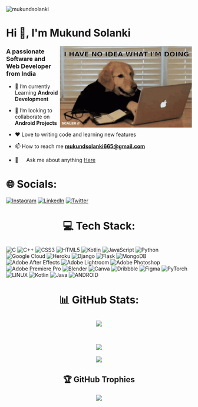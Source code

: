 <p align="left"> <img src="https://komarev.com/ghpvc/?username=mukundsolanki&label=Profile%20views&color=0e75b6&style=flat" alt="mukundsolanki" /> </p>

<h1 align="left">Hi 👋, I'm Mukund Solanki</h1>
<img src="scaler-create-impact.gif" align="right" height="220px"/>

<h3 align="left">A passionate Software and Web Developer from India</h3>

- 🔭 I’m currently Learning **Android Development**

- 👯 I’m looking to collaborate on **Android Projects**

- ❤️ Love to writing code and learning new features

- 📫 How to reach me **mukundsolanki665@gmail.com**
 
- 💬   Ask me about anything <a href="https://github.com/mukundsolanki/mukundsolanki/mukundsolanki">Here</a>


# 🌐 Socials:
[![Instagram](https://img.shields.io/badge/Instagram-%23E4405F.svg?logo=Instagram&logoColor=white)](https://instagram.com/_http.ere._) [![LinkedIn](https://img.shields.io/badge/LinkedIn-%230077B5.svg?logo=linkedin&logoColor=white)](https://linkedin.com/in/mukundsolanki) [![Twitter](https://img.shields.io/badge/Twitter-%231DA1F2.svg?logo=Twitter&logoColor=white)](https://twitter.com/mukund_solanki_) 

# <p align="center">💻 Tech Stack:</p>
![C](https://img.shields.io/badge/c-%2300599C.svg?style=for-the-badge&logo=c&logoColor=white) ![C++](https://img.shields.io/badge/c++-%2300599C.svg?style=for-the-badge&logo=c%2B%2B&logoColor=white) ![CSS3](https://img.shields.io/badge/css3-%231572B6.svg?style=for-the-badge&logo=css3&logoColor=white) ![HTML5](https://img.shields.io/badge/html5-%23E34F26.svg?style=for-the-badge&logo=html5&logoColor=white) ![Kotlin](https://img.shields.io/badge/kotlin-%230095D5.svg?style=for-the-badge&logo=kotlin&logoColor=white) ![JavaScript](https://img.shields.io/badge/javascript-%23323330.svg?style=for-the-badge&logo=javascript&logoColor=%23F7DF1E) ![Python](https://img.shields.io/badge/python-3670A0?style=for-the-badge&logo=python&logoColor=ffdd54) ![Google Cloud](https://img.shields.io/badge/Google%20Cloud-%234285F4.svg?style=for-the-badge&logo=google-cloud&logoColor=white) ![Heroku](https://img.shields.io/badge/heroku-%23430098.svg?style=for-the-badge&logo=heroku&logoColor=white) ![Django](https://img.shields.io/badge/django-%23092E20.svg?style=for-the-badge&logo=django&logoColor=white) ![Flask](https://img.shields.io/badge/flask-%23000.svg?style=for-the-badge&logo=flask&logoColor=white) ![MongoDB](https://img.shields.io/badge/MongoDB-%234ea94b.svg?style=for-the-badge&logo=mongodb&logoColor=white) ![Adobe After Effects](https://img.shields.io/badge/Adobe%20After%20Effects-9999FF.svg?style=for-the-badge&logo=Adobe%20After%20Effects&logoColor=white) ![Adobe Lightroom](https://img.shields.io/badge/Adobe%20Lightroom-31A8FF.svg?style=for-the-badge&logo=Adobe%20Lightroom&logoColor=white) ![Adobe Photoshop](https://img.shields.io/badge/adobephotoshop-%2331A8FF.svg?style=for-the-badge&logo=adobephotoshop&logoColor=white) ![Adobe Premiere Pro](https://img.shields.io/badge/Adobe%20Premiere%20Pro-9999FF.svg?style=for-the-badge&logo=Adobe%20Premiere%20Pro&logoColor=white) ![Blender](https://img.shields.io/badge/blender-%23F5792A.svg?style=for-the-badge&logo=blender&logoColor=white) ![Canva](https://img.shields.io/badge/Canva-%2300C4CC.svg?style=for-the-badge&logo=Canva&logoColor=white) ![Dribbble](https://img.shields.io/badge/Dribbble-EA4C89?style=for-the-badge&logo=dribbble&logoColor=white) 	![Figma](https://img.shields.io/badge/figma-%23F24E1E.svg?style=for-the-badge&logo=figma&logoColor=white) ![PyTorch](https://img.shields.io/badge/PyTorch-%23EE4C2C.svg?style=for-the-badge&logo=PyTorch&logoColor=white) ![LINUX](https://img.shields.io/badge/Linux-FCC624?style=for-the-badge&logo=linux&logoColor=black) ![Kotlin](https://img.shields.io/badge/kotlin-%230095D5.svg?style=for-the-badge&logo=kotlin&logoColor=white) ![Java](https://img.shields.io/badge/java-%23ED8B00.svg?style=for-the-badge&logo=java&logoColor=white) ![ANDROID](https://img.shields.io/badge/android-%2320232a.svg?style=for-the-badge&logo=android&logoColor=%a4c639)
# <p align="center">📊 GitHub Stats: </p>
<p align="center"><img src="https://github-readme-stats.vercel.app/api?username=mukundsolanki&theme=dark&hide_border=true&include_all_commits=false&count_private=false"></p><br/>
<p align="center"><img src="https://github-readme-streak-stats.herokuapp.com/?user=mukundsolanki&theme=dark&hide_border=true"<br/>
<p align="center"><img src="https://github-readme-stats.vercel.app/api/top-langs/?username=mukundsolanki&theme=dark&hide_border=true&include_all_commits=false&count_private=false&layout=compact"
<br>

## <p align="center">🏆 GitHub Trophies</p>
<p align="center"><img src="https://github-profile-trophy.vercel.app/?username=mukundsolanki&theme=radical&no-frame=false&no-bg=true&margin-w=4"

<!----![Snake animation](https://github.com/mukundsolanki/mukundsolanki/blob/output/github-contribution-grid-snake.svg)--->
